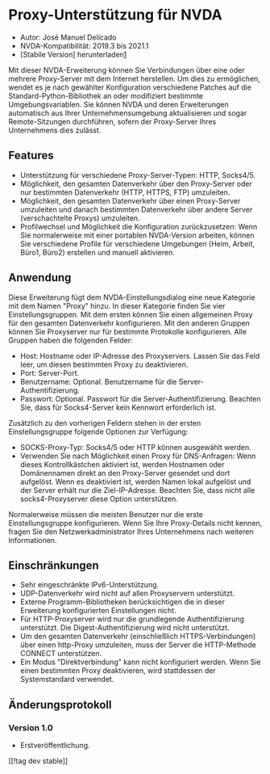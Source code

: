 # Proxy-Unterstützung für NVDA #

* Autor: José Manuel Delicado
* NVDA-Kompatibilität: 2019.3 bis 2021.1
* [Stabile Version] herunterladen[1]

Mit dieser NVDA-Erweiterung können Sie Verbindungen über eine oder mehrere
Proxy-Server mit dem Internet herstellen. Um dies zu ermöglichen, wendet es
je nach gewählter Konfiguration verschiedene Patches auf die
Standard-Python-Bibliothek an oder modifiziert bestimmte
Umgebungsvariablen. Sie können NVDA und deren Erweiterungen automatisch aus
Ihrer Unternehmensumgebung aktualisieren und sogar Remote-Sitzungen
durchführen, sofern der Proxy-Server Ihres Unternehmens dies zulässt.

## Features

* Unterstützung für verschiedene Proxy-Server-Typen: HTTP, Socks4/5.
* Möglichkeit, den gesamten Datenverkehr über den Proxy-Server oder nur
  bestimmten Datenverkehr (HTTP, HTTPS, FTP) umzuleiten.
* Möglichkeit, den gesamten Datenverkehr über einen Proxy-Server umzuleiten
  und danach bestimmten Datenverkehr über andere Server (verschachtelte
  Proxys) umzuleiten.
* Profilwechsel und Möglichkeit die Konfiguration zurückzusetzen: Wenn Sie
  normalerweise mit einer portablen NVDA-Version arbeiten, können Sie
  verschiedene Profile für verschiedene Umgebungen (Heim, Arbeit, Büro1,
  Büro2) erstellen und manuell aktivieren.

## Anwendung

Diese Erweiterung fügt dem NVDA-Einstellungsdialog eine neue Kategorie mit
dem Namen "Proxy" hinzu. In dieser Kategorie finden Sie vier
Einstellungsgruppen. Mit dem ersten können Sie einen allgemeinen Proxy für
den gesamten Datenverkehr konfigurieren. Mit den anderen Gruppen können Sie
Proxyserver nur für bestimmte Protokolle konfigurieren. Alle Gruppen haben
die folgenden Felder:

* Host: Hostname oder IP-Adresse des Proxyservers. Lassen Sie das Feld leer,
  um diesen bestimmten Proxy zu deaktivieren.
* Port: Server-Port.
* Benutzername: Optional. Benutzername für die Server-Authentifizierung.
* Passwort: Optional. Passwort für die Server-Authentifizierung. Beachten
  Sie, dass für Socks4-Server kein Kennwort erforderlich ist.

Zusätzlich zu den vorherigen Feldern stehen in der ersten Einstellungsgruppe
folgende Optionen zur Verfügung:

* SOCKS-Proxy-Typ: Socks4/5 oder HTTP können ausgewählt werden.
* Verwenden Sie nach Möglichkeit einen Proxy für DNS-Anfragen: Wenn dieses
  Kontrollkästchen aktiviert ist, werden Hostnamen oder Domänennamen direkt
  an den Proxy-Server gesendet und dort aufgelöst. Wenn es deaktiviert ist,
  werden Namen lokal aufgelöst und der Server erhält nur die
  Ziel-IP-Adresse. Beachten Sie, dass nicht alle socks4-Proxyserver diese
  Option unterstützen.

Normalerweise müssen die meisten Benutzer nur die erste Einstellungsgruppe
konfigurieren. Wenn Sie Ihre Proxy-Details nicht kennen, fragen Sie den
Netzwerkadministrator Ihres Unternehmens nach weiteren Informationen.

## Einschränkungen

* Sehr eingeschränkte IPv6-Unterstützung.
* UDP-Datenverkehr wird nicht auf allen Proxyservern unterstützt.
* Externe Programm-Bibliotheken berücksichtigen die in dieser Erweiterung
  konfigurierten Einstellungen nicht.
* Für HTTP-Proxyserver wird nur die grundlegende Authentifizierung
  unterstützt. Die Digest-Authentifizierung wird nicht unterstützt.
* Um den gesamten Datenverkehr (einschließlich HTTPS-Verbindungen) über
  einen http-Proxy umzuleiten, muss der Server die HTTP-Methode CONNECT
  unterstützen.
* Ein Modus "Direktverbindung" kann nicht konfiguriert werden. Wenn Sie
  einen bestimmten Proxy deaktivieren, wird stattdessen der Systemstandard
  verwendet.

## Änderungsprotokoll

### Version 1.0

* Erstveröffentlichung.

[[!tag dev stable]]

[1]: https://addons.nvda-project.org/files/get.php?file=nvdaproxy
